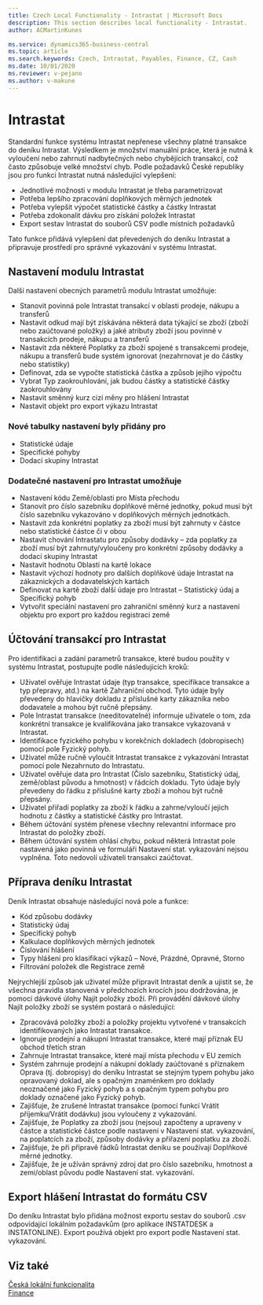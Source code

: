 ```yaml
---
title: Czech Local Functionality - Intrastat | Microsoft Docs
description: This section describes local functionality - Intrastat.
author: ACMartinKunes

ms.service: dynamics365-business-central
ms.topic: article
ms.search.keywords: Czech, Intrastat, Payables, Finance, CZ, Cash
ms.date: 10/01/2020
ms.reviewer: v-pejano
ms.author: v-makune
---
```


# Intrastat

Standardní funkce systému Intrastat nepřenese všechny platné transakce do deníku Intrastat. Výsledkem je množství manuální práce, která je nutná k vyloučení nebo zahrnutí nadbytečných nebo chybějících transakcí, což často způsobuje velké množství chyb. Podle požadavků České republiky jsou pro funkci Intrastat nutná následující vylepšení:

- Jednotlivé možnosti v modulu Intrastat je třeba parametrizovat
- Potřeba lepšího zpracování doplňkových měrných jednotek
- Potřeba vylepšit výpočet statistické částky a částky Intrastat
- Potřeba zdokonalit dávku pro získání položek Intrastat
- Export sestav Intrastat do souborů CSV podle místních požadavků

Tato funkce přidává vylepšení dat převedených do deníku Intrastat a připravuje prostředí pro správné vykazování v systému Intrastat.

## Nastavení modulu Intrastat

Další nastavení obecných parametrů modulu Intrastat umožňuje:

- Stanovit povinná pole Intrastat transakcí v oblasti prodeje, nákupu a transferů
- Nastavit odkud mají být získávána některá data týkající se zboží (zboží nebo zaúčtované položky) a jaké atributy zboží jsou povinné v transakcích prodeje, nákupu a transferů
- Nastavit zda některé Poplatky za zboží spojené s transakcemi prodeje, nákupu a transferů bude systém ignorovat (nezahrnovat je do částky nebo statistiky)
- Definovat, zda se vypočte statistická částka a způsob jejího výpočtu
- Vybrat Typ zaokrouhlování, jak budou částky a statistické částky zaokrouhlovány
- Nastavit směnný kurz cizí měny pro hlášení Intrastat
- Nastavit objekt pro export výkazu Intrastat

### Nové tabulky nastavení byly přidány pro

- Statistické údaje
- Specifické pohyby
- Dodací skupiny Intrastat

### Dodatečné nastavení pro Intrastat umožňuje

- Nastavení kódu Země/oblasti pro Místa přechodu
- Stanovit pro číslo sazebníku doplňkové měrné jednotky, pokud musí být číslo sazebníku vykazováno v doplňkových měrných jednotkách. 
- Nastavit zda konkrétní poplatky za zboží musí být zahrnuty v částce nebo statistické částce či v obou
- Nastavit chování Intrastatu pro způsoby dodávky – zda poplatky za zboží musí být zahrnuty/vyloučeny pro konkrétní způsoby dodávky a dodací skupiny Intrastat
- Nastavit hodnotu Oblasti na kartě lokace
- Nastavit výchozí hodnoty pro dalších doplňkové údaje Intrastat na zákaznických a dodavatelských kartách
- Definovat na kartě zboží další údaje pro Intrastat – Statistický údaj a Specifický pohyb
- Vytvořit speciální nastavení pro zahraniční směnný kurz a nastavení objektu pro export pro každou registraci země

## Účtování transakcí pro Intrastat  

Pro identifikaci a zadání parametrů transakce, které budou použity v systému Intrastat, postupujte podle následujících kroků:

- Uživatel ověřuje Intrastat údaje (typ transakce, specifikace transakce a typ přepravy, atd.) na kartě Zahraniční obchod. Tyto údaje byly převedeny do hlavičky dokladu z příslušné karty zákazníka nebo dodavatele a mohou být ručně přepsány.
- Pole Intrastat transakce (needitovatelné) informuje uživatele o tom, zda konkrétní transakce je kvalifikována jako transakce vykazovaná v Intrastat.
- Identifikace fyzického pohybu v korekčních dokladech (dobropisech) pomocí pole Fyzický pohyb.
- Uživatel může ručně vyloučit Intrastat transakce z vykazování Intrastat pomocí pole Nezahrnuto do Intrastatu.
- Uživatel ověřuje data pro Intrastat (Číslo sazebníku, Statistický údaj, země/oblast původu a hmotnost) v řádcích dokladu. Tyto údaje byly převedeny do řádku z příslušné karty zboží a mohou být ručně přepsány.
- Uživatel přiřadí poplatky za zboží k řádku a zahrne/vyloučí jejich hodnotu z částky a statistické částky pro Intrastat.
- Během účtování systém přenese všechny relevantní informace pro Intrastat do položky zboží.
- Během účtování systém ohlásí chybu, pokud některá Intrastat pole nastavená jako povinná ve formuláři Nastavení stat. vykazování nejsou vyplněna.  Toto nedovolí uživateli transakci zaúčtovat.

## Příprava deníku Intrastat

Deník Intrastat obsahuje následující nová pole a funkce:  

- Kód způsobu dodávky
- Statistický údaj
- Specifický pohyb
- Kalkulace doplňkových měrných jednotek
- Číslování hlášení
- Typy hlášení pro klasifikaci výkazů – Nové, Prázdné, Opravné, Storno
- Filtrování položek dle Registrace země

Nejrychlejší způsob jak uživatel může připravit Intrastat deník a ujistit se, že všechna pravidla stanovená v předchozích krocích jsou dodržována, je pomocí dávkové úlohy Najít položky zboží. Při provádění dávkové úlohy Najít položky zboží se systém postará o následující:

- Zpracovává položky zboží a položky projektu vytvořené v transakcích identifikovaných jako Intrastat transakce.
- Ignoruje prodejní a nákupní Intrastat transakce, které mají příznak EU obchod třetích stran
- Zahrnuje Intrastat transakce, které mají místa přechodu v EU zemích
- Systém zahrnuje prodejní a nákupní doklady zaúčtované s příznakem Oprava (tj. dobropisy) do deníku Intrastat se stejným typem pohybu jako opravovaný doklad, ale s opačným znaménkem pro doklady neoznačené jako Fyzický pohyb a s opačným typem pohybu pro doklady označené jako Fyzický pohyb.
- Zajišťuje, že zrušené Intrastat transakce (pomocí funkcí Vrátit příjemku/Vrátit dodávku) jsou vyloučeny z vykazování.
- Zajišťuje, že Poplatky za zboží jsou (nejsou) započteny a upraveny v částce a statistické částce podle nastavení v Nastavení stat. vykazování, na poplatcích za zboží, způsoby dodávky a přiřazení poplatku za zboží.
- Zajišťuje, že při přípravě řádků Intrastat deníku se používají Doplňkové měrné jednotky.
- Zajišťuje, že je užíván správný zdroj dat pro číslo sazebníku, hmotnost a zemi/oblast původu podle Nastavení stat. vykazování.

## Export hlášení Intrastat do formátu CSV

Do deníku Intrastat bylo přidána možnost exportu sestav do souborů .csv odpovídající lokálním požadavkům (pro aplikace INSTATDESK a INSTATONLINE).
Export používá objekt pro export podle Nastavení stat. vykazování.

## Viz také

[Česká lokální funkcionalita](czech-local-functionality.md)  
[Finance](finance.md)
